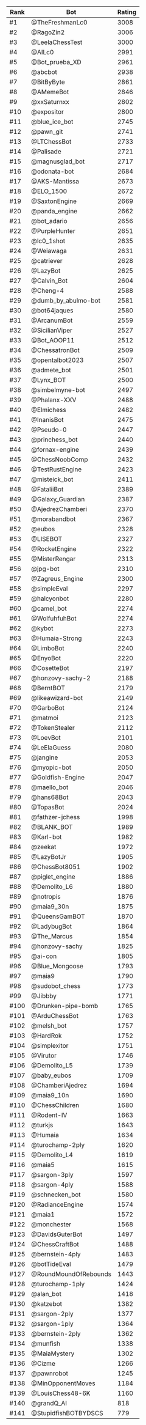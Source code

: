 Rank|Bot|Rating
---|---|---
#1|@TheFreshmanLc0|3008
#2|@RagoZin2|3006
#3|@LeelaChessTest|3000
#4|@AILc0|2991
#5|@Bot_prueba_XD|2961
#6|@abcbot|2938
#7|@BitByByte|2861
#8|@AMemeBot|2846
#9|@xxSaturnxx|2802
#10|@expositor|2800
#11|@blue_ice_bot|2745
#12|@pawn_git|2741
#13|@LTChessBot|2733
#14|@Palisade|2721
#15|@magnusglad_bot|2717
#16|@odonata-bot|2684
#17|@AKS-Mantissa|2673
#18|@ELO_1500|2672
#19|@SaxtonEngine|2669
#20|@panda_engine|2662
#21|@bot_adario|2656
#22|@PurpleHunter|2651
#23|@lc0_1shot|2635
#24|@Weiawaga|2631
#25|@catriever|2628
#26|@LazyBot|2625
#27|@Calvin_Bot|2604
#28|@Cheng-4|2588
#29|@dumb_by_abulmo-bot|2581
#30|@bot64jaques|2580
#31|@ArcanumBot|2559
#32|@SicilianViper|2527
#33|@Bot_AOOP11|2512
#34|@ChessatronBot|2509
#35|@opentalbot2023|2507
#36|@admete_bot|2501
#37|@Lynx_BOT|2500
#38|@simbelmyne-bot|2497
#39|@Phalanx-XXV|2488
#40|@Elmichess|2482
#41|@InanisBot|2475
#42|@Pseudo-0|2447
#43|@princhess_bot|2440
#44|@fornax-engine|2439
#45|@ChessNoobComp|2432
#46|@TestRustEngine|2423
#47|@misteick_bot|2411
#48|@FataliiBot|2389
#49|@Galaxy_Guardian|2387
#50|@AjedrezChamberi|2370
#51|@morabandbot|2367
#52|@eubos|2328
#53|@LISEBOT|2327
#54|@RocketEngine|2322
#55|@MisterRengar|2313
#56|@jpg-bot|2310
#57|@Zagreus_Engine|2300
#58|@simpleEval|2297
#59|@halcyonbot|2280
#60|@camel_bot|2274
#61|@WolfuhfuhBot|2274
#62|@kybot|2273
#63|@Humaia-Strong|2243
#64|@LimboBot|2240
#65|@EnyoBot|2220
#66|@CosetteBot|2197
#67|@honzovy-sachy-2|2188
#68|@BerntBOT|2179
#69|@likeawizard-bot|2149
#70|@GarboBot|2124
#71|@matmoi|2123
#72|@TokenStealer|2112
#73|@LoevBot|2101
#74|@LeElaGuess|2080
#75|@jangine|2053
#76|@myopic-bot|2050
#77|@Goldfish-Engine|2047
#78|@maello_bot|2046
#79|@hans68Bot|2043
#80|@TopasBot|2024
#81|@fathzer-jchess|1998
#82|@BLANK_BOT|1989
#83|@Karl-bot|1982
#84|@zeekat|1972
#85|@LazyBotJr|1905
#86|@ChessBot8051|1902
#87|@piglet_engine|1886
#88|@Demolito_L6|1880
#89|@notropis|1876
#90|@maia9_30n|1875
#91|@QueensGamBOT|1870
#92|@LadybugBot|1864
#93|@The_Marcus|1854
#94|@honzovy-sachy|1825
#95|@ai-con|1805
#96|@Blue_Mongoose|1793
#97|@maia9|1790
#98|@sudobot_chess|1773
#99|@Jibbby|1771
#100|@Drunken-pipe-bomb|1765
#101|@ArduChessBot|1763
#102|@melsh_bot|1757
#103|@HardRok|1752
#104|@simplexitor|1751
#105|@Virutor|1746
#106|@Demolito_L5|1739
#107|@baby_eubos|1709
#108|@ChamberiAjedrez|1694
#109|@maia9_10n|1690
#110|@ChessChildren|1680
#111|@Rodent-IV|1663
#112|@turkjs|1643
#113|@Humaia|1634
#114|@turochamp-2ply|1620
#115|@Demolito_L4|1619
#116|@maia5|1615
#117|@sargon-3ply|1597
#118|@sargon-4ply|1588
#119|@schnecken_bot|1580
#120|@RadianceEngine|1574
#121|@maia1|1572
#122|@monchester|1568
#123|@DavidsGuterBot|1497
#124|@ChessCraftBot|1488
#125|@bernstein-4ply|1483
#126|@botTideEval|1479
#127|@RoundMoundOfRebounds|1443
#128|@turochamp-1ply|1424
#129|@alan_bot|1418
#130|@katzebot|1382
#131|@sargon-2ply|1377
#132|@sargon-1ply|1364
#133|@bernstein-2ply|1362
#134|@munfish|1338
#135|@MaiaMystery|1302
#136|@Cizme|1266
#137|@pawnrobot|1245
#138|@MinOpponentMoves|1184
#139|@LouisChess48-6K|1160
#140|@grandQ_AI|818
#141|@StupidfishBOTBYDSCS|779
